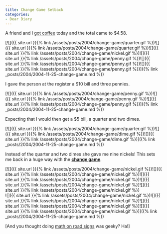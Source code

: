 ```yaml
---
title: Change Game Setback
categories:
- Dear Diary
---
```


A friend and I [got coffee](http://www.starbucks.com/) today and the total came to $4.58.

[![]({{ site.url }}{% link /assets/posts/2004/change-game/quarter.gif %})![]({{ site.url }}{% link /assets/posts/2004/change-game/quarter.gif %})![]({{ site.url }}{% link /assets/posts/2004/change-game/nickel.gif %})![]({{ site.url }}{% link /assets/posts/2004/change-game/penny.gif %})![]({{ site.url }}{% link /assets/posts/2004/change-game/penny.gif %})![]({{ site.url }}{% link /assets/posts/2004/change-game/penny.gif %})]({% link _posts/2004/2004-11-25-change-game.md %})

I gave the person at the register a $10 bill and three pennies.

[![]({{ site.url }}{% link /assets/posts/2004/change-game/penny.gif %})![]({{ site.url }}{% link /assets/posts/2004/change-game/penny.gif %})![]({{ site.url }}{% link /assets/posts/2004/change-game/penny.gif %})]({% link _posts/2004/2004-11-25-change-game.md %})

Expecting that I would then get a $5 bill, a quarter and two dimes.

[![]({{ site.url }}{% link /assets/posts/2004/change-game/quarter.gif %})![]({{ site.url }}{% link /assets/posts/2004/change-game/dime.gif %})![]({{ site.url }}{% link /assets/posts/2004/change-game/dime.gif %})]({% link _posts/2004/2004-11-25-change-game.md %})

Instead of the quarter and two dimes she gave me nine nickels! This sets me back in a huge way with the **[change game](/thingelstad/change-game)**.

[![]({{ site.url }}{% link /assets/posts/2004/change-game/nickel.gif %})![]({{ site.url }}{% link /assets/posts/2004/change-game/nickel.gif %})![]({{ site.url }}{% link /assets/posts/2004/change-game/nickel.gif %})![]({{ site.url }}{% link /assets/posts/2004/change-game/nickel.gif %})![]({{ site.url }}{% link /assets/posts/2004/change-game/nickel.gif %})  
![]({{ site.url }}{% link /assets/posts/2004/change-game/nickel.gif %})![]({{ site.url }}{% link /assets/posts/2004/change-game/nickel.gif %})![]({{ site.url }}{% link /assets/posts/2004/change-game/nickel.gif %})![]({{ site.url }}{% link /assets/posts/2004/change-game/nickel.gif %})]({% link _posts/2004/2004-11-25-change-game.md %})

[And you thought doing [math on road signs](http://www.roadsignmath.com/) was geeky? Ha!]
